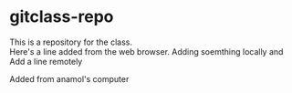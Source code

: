 # gitclass-repo
This is a repository for the class.  
Here's a line added from the web browser.
Adding soemthing locally and Add a line remotely

Added from anamol's computer
